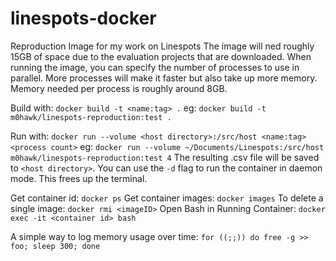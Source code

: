 # linespots-docker
Reproduction Image for my work on Linespots
The image will ned roughly 15GB of space due to the evaluation projects that are downloaded.
When running the image, you can specify the number of processes to use in parallel.
More processes will make it faster but also take up more memory.
Memory needed per process is roughly around 8GB.

Build with: `docker build -t <name:tag> .`
    eg: `docker build -t m0hawk/linespots-reproduction:test .`

Run with: `docker run --volume <host directory>:/src/host <name:tag> <process count>`
    eg: `docker run --volume ~/Documents/Linespots:/src/host m0hawk/linespots-reproduction:test 4`
    The resulting .csv file will be saved to `<host directory>`.
    You can use the `-d` flag to run the container in daemon mode. This frees up the terminal.

Get container id: `docker ps`
Get container images: `docker images`
To delete a single image: `docker rmi <imageID>`
Open Bash in Running Container: `docker exec -it <container id> bash`

A simple way to log memory usage over time: `for ((;;)) do free -g >> foo; sleep 300; done`